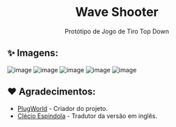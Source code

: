 <h1 align="center">Wave Shooter</h1>
<p align="center">Protótipo de Jogo de Tiro Top Down</p>

## :sparkles: Imagens:

![image](https://user-images.githubusercontent.com/59753526/182012183-f0fbc152-ac87-4c8f-a338-b826f7378924.png)
![image](https://user-images.githubusercontent.com/59753526/182012191-a564f72e-63f5-4370-a5ab-ccf84ac5e35e.png)
![image](https://user-images.githubusercontent.com/59753526/182012195-3583e949-ccec-4985-80cc-1ece5d8cf342.png)
![image](https://user-images.githubusercontent.com/59753526/182012203-bd3fb5e9-b0c1-496d-9b62-69150b4dabd5.png)
![image](https://user-images.githubusercontent.com/59753526/182012221-5f4caa0c-0c88-4558-b0ad-a9ea21c92fa1.png)

## :heart: Agradecimentos:

- [PlugWorld](https://www.youtube.com/channel/UCK7v1vacAyTRPEYU59ZWDyg) - Criador do projeto.
- [Clécio Espindola](https://www.youtube.com/c/Cl%C3%A9cioEsp%C3%ADndola) - Tradutor da versão em inglês.
